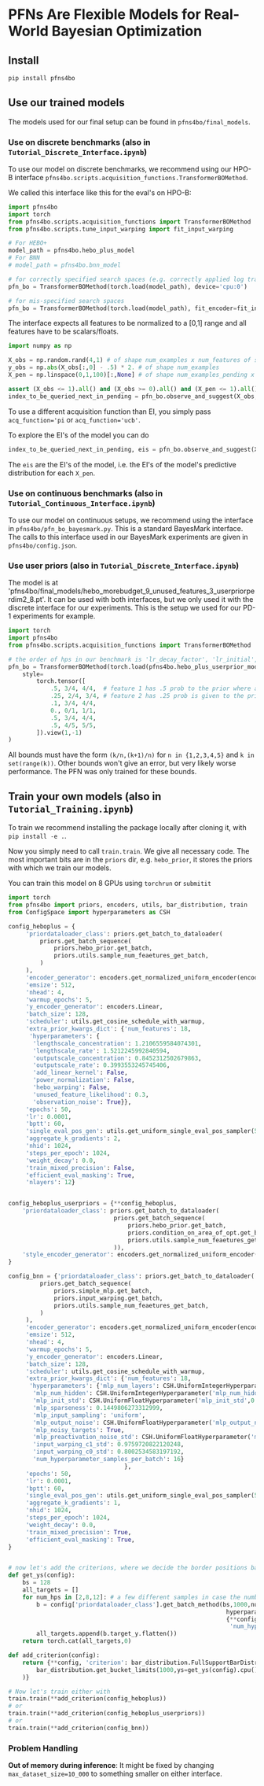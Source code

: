 # PFNs Are Flexible Models for Real-World Bayesian Optimization


## Install
```bash
pip install pfns4bo
```


## Use our trained models
The models used for our final setup can be found in `pfns4bo/final_models`.


### Use on discrete benchmarks (also in `Tutorial_Discrete_Interface.ipynb`)
To use our model on discrete benchmarks, we recommend using our HPO-B interface `pfns4bo.scripts.acquisition_functions.TransformerBOMethod`.

We called this interface like this for the eval's on HPO-B:

```python
import pfns4bo
import torch
from pfns4bo.scripts.acquisition_functions import TransformerBOMethod
from pfns4bo.scripts.tune_input_warping import fit_input_warping

# For HEBO+ 
model_path = pfns4bo.hebo_plus_model
# For BNN
# model_path = pfns4bo.bnn_model

# for correctly specified search spaces (e.g. correctly applied log transformations)
pfn_bo = TransformerBOMethod(torch.load(model_path), device='cpu:0')

# for mis-specified search spaces
pfn_bo = TransformerBOMethod(torch.load(model_path), fit_encoder=fit_input_warping, device='cpu:0')
```
The interface expects all features to be normalized to a [0,1] range and all features have to be scalars/floats.
```python
import numpy as np

X_obs = np.random.rand(4,1) # of shape num_examples x num_features of scalars
y_obs = np.abs(X_obs[:,0] - .5) * 2. # of shape num_examples
X_pen = np.linspace(0,1,100)[:,None] # of shape num_examples_pending x num_features

assert (X_obs <= 1).all() and (X_obs >= 0).all() and (X_pen <= 1).all() and (X_pen >= 0).all()
index_to_be_queried_next_in_pending = pfn_bo.observe_and_suggest(X_obs, y_obs, X_pen, return_actual_ei=False)
```

To use a different acquisition function than EI, you simply pass `acq_function='pi` or `acq_function='ucb'`.

To explore the EI's of the model you can do
```python
index_to_be_queried_next_in_pending, eis = pfn_bo.observe_and_suggest(X_obs, y_obs, X_pen, return_actual_ei=True)
```
The `eis` are the EI's of the model, i.e. the EI's of the model's predictive distribution for each `X_pen`.


### Use on continuous benchmarks (also in `Tutorial_Continuous_Interface.ipynb`)
To use our model on continuous setups, we recommend using the interface in `pfns4bo/pfn_bo_bayesmark.py`.
This is a standard BayesMark interface.
The calls to this interface used in our BayesMark experiments are given in `pfns4bo/config.json`.


### Use user priors (also in `Tutorial_Discrete_Interface.ipynb`)
The model is at 'pfns4bo/final_models/hebo_morebudget_9_unused_features_3_userpriorperdim2_8.pt'.
It can be used with both interfaces, but we only used it with the discrete interface for our experiments.
This is the setup we used for our PD-1 experiments for example.
```python
import torch
import pfns4bo
from pfns4bo.scripts.acquisition_functions import TransformerBOMethod

# the order of hps in our benchmark is 'lr_decay_factor', 'lr_initial', 'lr_power', 'opt_momentum', 'epoch', 'activation'
pfn_bo = TransformerBOMethod(torch.load(pfns4bo.hebo_plus_userprior_model),
    style=
        torch.tensor([
            .5, 3/4, 4/4,  # feature 1 has .5 prob to the prior where all max's lie in [.75,1.], 1-.5=.5 prob to the standard prior
            .25, 2/4, 3/4, # feature 2 has .25 prob is given to the prior where all max's lie in [.5,.75]...
            .1, 3/4, 4/4,
            0., 0/1, 1/1,
            .5, 3/4, 4/4,
            .5, 4/5, 5/5,
        ]).view(1,-1)
)
```
All bounds must have the form `(k/n,(k+1)/n)` for `n in {1,2,3,4,5}` and `k in set(range(k))`.
Other bounds won't give an error, but very likely worse performance.
The PFN was only trained for these bounds.


## Train your own models (also in `Tutorial_Training.ipynb`)
To train we recommend installing the package locally after cloning it,
with `pip install -e .`.


Now you simply need to call `train.train`.
We give all necessary code. The most important bits are in the `priors` dir, e.g. `hebo_prior`, it stores the priors
with which we train our models.

You can train this model on 8 GPUs using `torchrun` or `submitit`
```python
import torch
from pfns4bo import priors, encoders, utils, bar_distribution, train
from ConfigSpace import hyperparameters as CSH

config_heboplus = {
     'priordataloader_class': priors.get_batch_to_dataloader(
         priors.get_batch_sequence(
             priors.hebo_prior.get_batch,
             priors.utils.sample_num_feaetures_get_batch,
         )
     ),
     'encoder_generator': encoders.get_normalized_uniform_encoder(encoders.get_variable_num_features_encoder(encoders.Linear)),
     'emsize': 512,
     'nhead': 4,
     'warmup_epochs': 5,
     'y_encoder_generator': encoders.Linear,
     'batch_size': 128,
     'scheduler': utils.get_cosine_schedule_with_warmup,
     'extra_prior_kwargs_dict': {'num_features': 18,
      'hyperparameters': {
       'lengthscale_concentration': 1.2106559584074301,
       'lengthscale_rate': 1.5212245992840594,
       'outputscale_concentration': 0.8452312502679863,
       'outputscale_rate': 0.3993553245745406,
       'add_linear_kernel': False,
       'power_normalization': False,
       'hebo_warping': False,
       'unused_feature_likelihood': 0.3,
       'observation_noise': True}},
     'epochs': 50,
     'lr': 0.0001,
     'bptt': 60,
     'single_eval_pos_gen': utils.get_uniform_single_eval_pos_sampler(50, min_len=1), #<function utils.get_uniform_single_eval_pos_sampler.<locals>.<lambda>()>,
     'aggregate_k_gradients': 2,
     'nhid': 1024,
     'steps_per_epoch': 1024,
     'weight_decay': 0.0,
     'train_mixed_precision': False,
     'efficient_eval_masking': True,
     'nlayers': 12}


config_heboplus_userpriors = {**config_heboplus,
    'priordataloader_class': priors.get_batch_to_dataloader(
                              priors.get_batch_sequence(
                                  priors.hebo_prior.get_batch,
                                  priors.condition_on_area_of_opt.get_batch,
                                  priors.utils.sample_num_feaetures_get_batch
                              )),
    'style_encoder_generator': encoders.get_normalized_uniform_encoder(encoders.get_variable_num_features_encoder(encoders.Linear))
}

config_bnn = {'priordataloader_class': priors.get_batch_to_dataloader(
         priors.get_batch_sequence(
             priors.simple_mlp.get_batch,
             priors.input_warping.get_batch,
             priors.utils.sample_num_feaetures_get_batch,
         )
     ),
     'encoder_generator': encoders.get_normalized_uniform_encoder(encoders.get_variable_num_features_encoder(encoders.Linear)),
     'emsize': 512,
     'nhead': 4,
     'warmup_epochs': 5,
     'y_encoder_generator': encoders.Linear,
     'batch_size': 128,
     'scheduler': utils.get_cosine_schedule_with_warmup,
     'extra_prior_kwargs_dict': {'num_features': 18,
      'hyperparameters': {'mlp_num_layers': CSH.UniformIntegerHyperparameter('mlp_num_layers', 8, 15),
       'mlp_num_hidden': CSH.UniformIntegerHyperparameter('mlp_num_hidden', 36, 150),
       'mlp_init_std': CSH.UniformFloatHyperparameter('mlp_init_std',0.08896049884896237, 0.1928554813280186),
       'mlp_sparseness': 0.1449806273312999,
       'mlp_input_sampling': 'uniform',
       'mlp_output_noise': CSH.UniformFloatHyperparameter('mlp_output_noise', 0.00035983014290491186, 0.0013416342770574585),
       'mlp_noisy_targets': True,
       'mlp_preactivation_noise_std': CSH.UniformFloatHyperparameter('mlp_preactivation_noise_std',0.0003145707276259681, 0.0013753183831259406),
       'input_warping_c1_std': 0.9759720822120248,
       'input_warping_c0_std': 0.8002534583197192,
       'num_hyperparameter_samples_per_batch': 16}
                                 },
     'epochs': 50,
     'lr': 0.0001,
     'bptt': 60,
     'single_eval_pos_gen': utils.get_uniform_single_eval_pos_sampler(50, min_len=1), 
     'aggregate_k_gradients': 1,
     'nhid': 1024,
     'steps_per_epoch': 1024,
     'weight_decay': 0.0,
     'train_mixed_precision': True,
     'efficient_eval_masking': True,
}


# now let's add the criterions, where we decide the border positions based on the prior
def get_ys(config):
    bs = 128
    all_targets = []
    for num_hps in [2,8,12]: # a few different samples in case the number of features makes a difference in y dist
        b = config['priordataloader_class'].get_batch_method(bs,1000,num_hps,epoch=0,device='cuda:0',
                                                              hyperparameters=
                                                              {**config['extra_prior_kwargs_dict']['hyperparameters'],
                                                               'num_hyperparameter_samples_per_batch': -1,})
        all_targets.append(b.target_y.flatten())
    return torch.cat(all_targets,0)

def add_criterion(config):
    return {**config, 'criterion': bar_distribution.FullSupportBarDistribution(
        bar_distribution.get_bucket_limits(1000,ys=get_ys(config).cpu())
    )}

# Now let's train either with
train.train(**add_criterion(config_heboplus))
# or
train.train(**add_criterion(config_heboplus_userpriors))
# or
train.train(**add_criterion(config_bnn))
```

### Problem Handling
**Out of memory during inference**: It might be fixed by changing `max_dataset_size=10_000` to something smaller on either interface.
